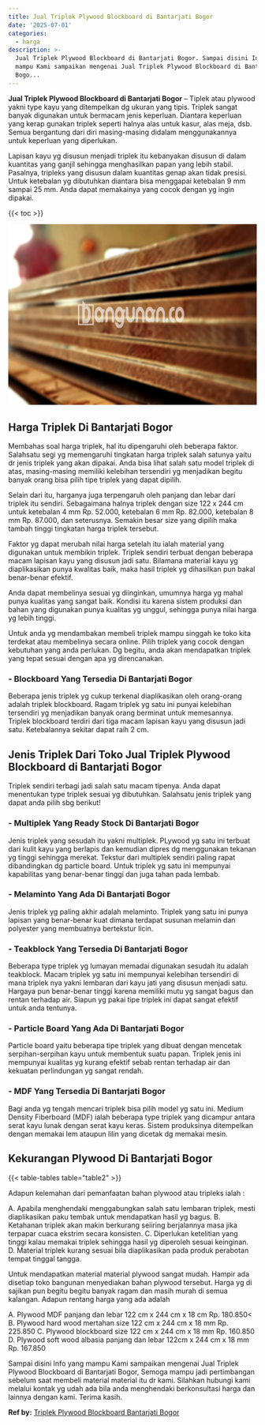 ```yaml
---
title: Jual Triplek Plywood Blockboard di Bantarjati Bogor
date: '2025-07-01'
categories:
  - harga
description: >-
  Jual Triplek Plywood Blockboard di Bantarjati Bogor. Sampai disini Info yang
  mampu Kami sampaikan mengenai Jual Triplek Plywood Blockboard di Bantarjati
  Bogo...
---
```


**Jual Triplek Plywood Blockboard di Bantarjati Bogor** – Tiplek atau plywood yakni type kayu yang ditempelkan dg ukuran yang tipis. Triplek sangat banyak digunakan untuk bermacam jenis keperluan. Diantara keperluan yang kerap gunakan triplek seperti halnya alas untuk kasur, alas meja, dsb. Semua bergantung dari diri masing-masing didalam menggunakannya untuk keperluan yang diperlukan.

Lapisan kayu yg disusun menjadi triplek itu kebanyakan disusun di dalam kuantitas yang ganjil sehingga menghasilkan papan yang lebih stabil. Pasalnya, tripleks yang disusun dalam kuantitas genap akan tidak presisi. Untuk ketebalan yg dibutuhkan diantara bisa menggapai ketebalan 9 mm sampai 25 mm. Anda dapat memakainya yang cocok dengan yg ingin dipakai.

{{< toc >}}

![Jual Triplek Plywood Blockboard di Bantarjati Bogor](/images/jual-triplek-murah-08.png)

## Harga Triplek Di Bantarjati Bogor

Membahas soal harga triplek, hal itu dipengaruhi oleh beberapa faktor. Salahsatu segi yg memengaruhi tingkatan harga triplek salah satunya yaitu dr jenis triplek yang akan dipakai. Anda bisa lihat salah satu model triplek di atas, masing-masing memiliki kelebihan tersendiri yg menjadikan begitu banyak orang bisa pilih tipe triplek yang dapat dipilih.

Selain dari itu, harganya juga terpengaruh oleh panjang dan lebar dari triplek itu sendiri. Sebagaimana halnya triplek dengan size 122 x 244 cm untuk ketebalan 4 mm Rp. 52.000, ketebalan 6 mm Rp. 82.000, ketebalan 8 mm Rp. 87.000, dan seterusnya. Semakin besar size yang dipilih maka tambah tinggi tingkatan harga triplek tersebut.

Faktor yg dapat merubah nilai harga setelah itu ialah material yang digunakan untuk membikin triplek. Triplek sendiri terbuat dengan beberapa macam lapisan kayu yang disusun jadi satu. Bilamana material kayu yg diaplikasikan punya kwalitas baik, maka hasil triplek yg dihasilkan pun bakal benar-benar efektif.

Anda dapat membelinya sesuai yg diinginkan, umumnya harga yg mahal punya kualitas yang sangat baik. Kondisi itu karena sistem produksi dan bahan yang digunakan punya kualitas yg unggul, sehingga punya nilai harga yg lebih tinggi.

Untuk anda yg mendambakan membeli triplek mampu singgah ke toko kita terdekat atau membelinya secara online. Pilih triplek yang cocok dengan kebutuhan yang anda perlukan. Dg begitu, anda akan mendapatkan triplek yang tepat sesuai dengan apa yg direncanakan.

### \- Blockboard Yang Tersedia Di Bantarjati Bogor

Beberapa jenis triplek yg cukup terkenal diaplikasikan oleh orang-orang adalah triplek blockboard. Ragam triplek yg satu ini punyai kelebihan tersendiri yg menjadikan banyak orang berminat untuk memesannya. Triplek blockboard terdiri dari tiga macam lapisan kayu yang disusun jadi satu. Ketebalannya sekitar dapat raih 2 cm.

## Jenis Triplek Dari Toko Jual Triplek Plywood Blockboard di Bantarjati Bogor

Triplek sendiri terbagi jadi salah satu macam tipenya. Anda dapat menentukan type triplek sesuai yg dibutuhkan. Salahsatu jenis triplek yang dapat anda pilih sbg berikut!

### \- Multiplek Yang Ready Stock Di Bantarjati Bogor

Jenis triplek yang sesudah itu yakni multiplek. PLywood yg satu ini terbuat dari kulit kayu yang berlapis dan kemudian dipres dg menggunakan tekanan yg tinggi sehingga merekat. Tekstur dari multiplek sendiri paling rapat dibandingkan dg particle board. Untuk triplek yg satu ini mempunyai kapabilitas yang benar-benar tinggi dan juga tahan pada lembab.

### \- Melaminto Yang Ada Di Bantarjati Bogor

Jenis triplek yg paling akhir adalah melaminto. Triplek yang satu ini punya lapisan yang benar-benar kuat dimana terdapat susunan melamin dan polyester yang membuatnya bertekstur licin.

### \- Teakblock Yang Tersedia Di Bantarjati Bogor

Beberapa type triplek yg lumayan memadai digunakan sesudah itu adalah teakblock. Macam triplek yg satu ini mempunyai kelebihan tersendiri di mana triplek nya yakni lembaran dari kayu jati yang disusun menjadi satu. Hargaya pun benar-benar tinggi karena memiliki mutu yg sangat bagus dan rentan terhadap air. Siapun yg pakai tipe triplek ini dapat sangat efektif untuk anda tentunya.

### \- Particle Board Yang Ada Di Bantarjati Bogor

Particle board yaitu beberapa tipe triplek yang dibuat dengan mencetak serpihan-serpihan kayu untuk membentuk suatu papan. Triplek jenis ini mempunyai kualitas yg kurang efektif sebab rentan terhadap air dan kekuatan perlindungan yg sangat rendah.

### \- MDF Yang Tersedia Di Bantarjati Bogor

Bagi anda yg tengah mencari triplek bisa pilih model yg satu ini. Medium Density Fiberboard (MDF) ialah beberapa type triplek yang dicampur antara serat kayu lunak dengan serat kayu keras. Sistem produksinya ditempelkan dengan memakai lem ataupun lilin yang dicetak dg memakai mesin.

## Kekurangan Plywood Di Bantarjati Bogor

{{< table-tables table="table2" >}}

Adapun kelemahan dari pemanfaatan bahan plywood atau tripleks ialah :

A. Apabila menghendaki menggabungkan salah satu lembaran triplek, mesti diaplikasikan paku tembak untuk mendapatkan hasil yg bagus. B. Ketahanan triplek akan makin berkurang seiiring berjalannya masa jika terpapar cuaca ekstrim secara konsisten. C. Diperlukan ketelitian yang tinggi kalau memakai triplek sehingga hasil yg diperoleh sesuai keinginan. D. Material triplek kurang sesuai bila diaplikasikan pada produk perabotan tempat tinggal tangga.

Untuk mendapatkan material material plywood sangat mudah. Hampir ada disetiap toko bangunan menyediakan bahan plywood tersebut. Harga yg di sajikan pun begitu begitu banyak ragam dan masih murah di semua kalangan. Adapun rentang harga yang ada adalah

A. Plywood MDF panjang dan lebar 122 cm x 244 cm x 18 cm Rp. 180.850< B. Plywood hard wood mertahan size 122 cm x 244 cm x 18 mm Rp. 225.850 C. Plywood blockboard size 122 cm x 244 cm x 18 mm Rp. 160.850 D. Plywood soft wood albasia panjang dan lebar 122cm x 244 cm x 18 mm Rp. 167.850

Sampai disini Info yang mampu Kami sampaikan mengenai Jual Triplek Plywood Blockboard di Bantarjati Bogor, Semoga mampu jadi pertimbangan sebelum saat membeli material material itu dr kami. Silahkan hubungi kami melalui kontak yg udah ada bila anda menghendaki berkonsultasi harga dan lainnya dengan kami. Terima kasih.

**Ref by:** [Triplek Plywood Blockboard Bantarjati Bogor](https://id.wikipedia.org/wiki/Triplek)
